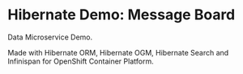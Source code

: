 # Hibernate Demo: Message Board
Data Microservice Demo. 

Made with Hibernate ORM, Hibernate OGM, Hibernate Search and Infinispan for OpenShift Container Platform. 
